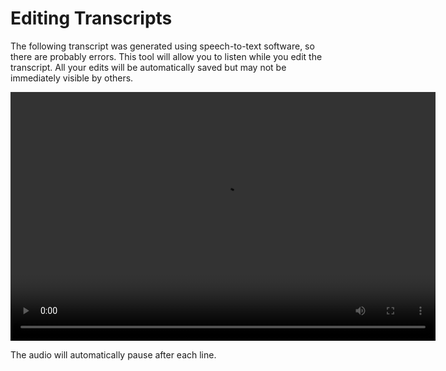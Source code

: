 # Editing Transcripts

The following transcript was generated using speech-to-text software, so there are probably errors. This tool will allow you to listen while you edit the transcript. <span class="highlight">All your edits will be automatically saved</span> but may not be immediately visible by others.

<div class="video-wrapper">
  <video width="680" height="398" loop autoplay src="/project/oral-history/assets/img/transcribe-edit.mp4" alt="Screenshot of a transcript being edited."></video>
</div>

The audio will automatically pause after each line.
